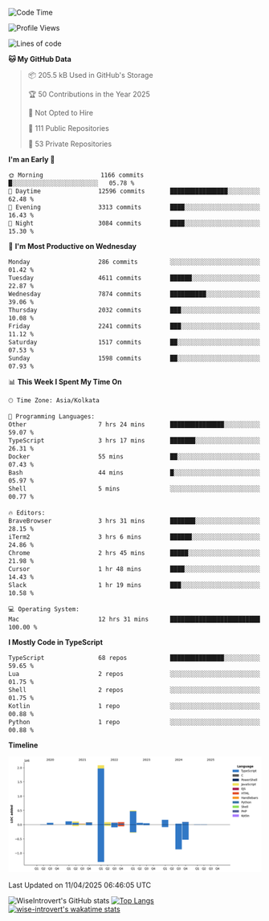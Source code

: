 <!--START_SECTION:waka-->
![Code Time](http://img.shields.io/badge/Code%20Time-2%2C329%20hrs%2026%20mins-blue)

![Profile Views](http://img.shields.io/badge/Profile%20Views-1-blue)

![Lines of code](https://img.shields.io/badge/From%20Hello%20World%20I%27ve%20Written-3.6%20million%20lines%20of%20code-blue)

**🐱 My GitHub Data** 

> 📦 205.5 kB Used in GitHub's Storage 
 > 
> 🏆 50 Contributions in the Year 2025
 > 
> 🚫 Not Opted to Hire
 > 
> 📜 111 Public Repositories 
 > 
> 🔑 53 Private Repositories 
 > 
**I'm an Early 🐤** 

```text
🌞 Morning                1166 commits        █░░░░░░░░░░░░░░░░░░░░░░░░   05.78 % 
🌆 Daytime                12596 commits       ████████████████░░░░░░░░░   62.48 % 
🌃 Evening                3313 commits        ████░░░░░░░░░░░░░░░░░░░░░   16.43 % 
🌙 Night                  3084 commits        ████░░░░░░░░░░░░░░░░░░░░░   15.30 % 
```
📅 **I'm Most Productive on Wednesday** 

```text
Monday                   286 commits         ░░░░░░░░░░░░░░░░░░░░░░░░░   01.42 % 
Tuesday                  4611 commits        ██████░░░░░░░░░░░░░░░░░░░   22.87 % 
Wednesday                7874 commits        ██████████░░░░░░░░░░░░░░░   39.06 % 
Thursday                 2032 commits        ███░░░░░░░░░░░░░░░░░░░░░░   10.08 % 
Friday                   2241 commits        ███░░░░░░░░░░░░░░░░░░░░░░   11.12 % 
Saturday                 1517 commits        ██░░░░░░░░░░░░░░░░░░░░░░░   07.53 % 
Sunday                   1598 commits        ██░░░░░░░░░░░░░░░░░░░░░░░   07.93 % 
```


📊 **This Week I Spent My Time On** 

```text
🕑︎ Time Zone: Asia/Kolkata

💬 Programming Languages: 
Other                    7 hrs 24 mins       ███████████████░░░░░░░░░░   59.07 % 
TypeScript               3 hrs 17 mins       ███████░░░░░░░░░░░░░░░░░░   26.31 % 
Docker                   55 mins             ██░░░░░░░░░░░░░░░░░░░░░░░   07.43 % 
Bash                     44 mins             █░░░░░░░░░░░░░░░░░░░░░░░░   05.97 % 
Shell                    5 mins              ░░░░░░░░░░░░░░░░░░░░░░░░░   00.77 % 

🔥 Editors: 
BraveBrowser             3 hrs 31 mins       ███████░░░░░░░░░░░░░░░░░░   28.15 % 
iTerm2                   3 hrs 6 mins        ██████░░░░░░░░░░░░░░░░░░░   24.86 % 
Chrome                   2 hrs 45 mins       █████░░░░░░░░░░░░░░░░░░░░   21.98 % 
Cursor                   1 hr 48 mins        ████░░░░░░░░░░░░░░░░░░░░░   14.43 % 
Slack                    1 hr 19 mins        ███░░░░░░░░░░░░░░░░░░░░░░   10.58 % 

💻 Operating System: 
Mac                      12 hrs 31 mins      █████████████████████████   100.00 % 
```

**I Mostly Code in TypeScript** 

```text
TypeScript               68 repos            ███████████████░░░░░░░░░░   59.65 % 
Lua                      2 repos             ░░░░░░░░░░░░░░░░░░░░░░░░░   01.75 % 
Shell                    2 repos             ░░░░░░░░░░░░░░░░░░░░░░░░░   01.75 % 
Kotlin                   1 repo              ░░░░░░░░░░░░░░░░░░░░░░░░░   00.88 % 
Python                   1 repo              ░░░░░░░░░░░░░░░░░░░░░░░░░   00.88 % 
```



**Timeline**

![Lines of Code chart](https://raw.githubusercontent.com/wise-introvert/wise-introvert/master/assets/bar_graph.png)


 Last Updated on 11/04/2025 06:46:05 UTC
<!--END_SECTION:waka-->

![WiseIntrovert's GitHub stats](https://github-readme-stats.vercel.app/api?username=wise-introvert&count_private=true&show_icons=true)
[![Top Langs](https://github-readme-stats.vercel.app/api/top-langs/?username=wise-introvert&langs_count=10)](https://github.com/anuraghazra/github-readme-stats)
[![wise-introvert's wakatime stats](https://github-readme-stats.vercel.app/api/wakatime?username=wiseintrovert)](https://github.com/anuraghazra/github-readme-stats)
